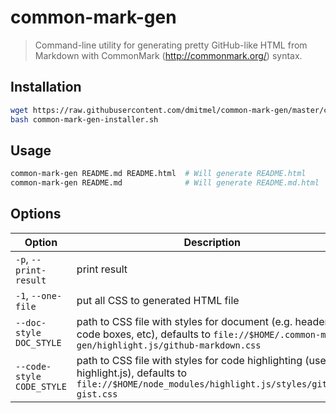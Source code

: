 # common-mark-gen

> Command-line utility for generating pretty GitHub-like HTML from Markdown with CommonMark (http://commonmark.org/)
> syntax.

## Installation


```bash
wget https://raw.githubusercontent.com/dmitmel/common-mark-gen/master/common-mark-gen-installer.sh
bash common-mark-gen-installer.sh
```

## Usage

```bash
common-mark-gen README.md README.html  # Will generate README.html
common-mark-gen README.md              # Will generate README.md.html
```

## Options

| Option                    | Description                                                                                                                                             |
|---------------------------|---------------------------------------------------------------------------------------------------------------------------------------------------------|
| `-p`, `--print-result`    | print result                                                                                                                                            |
| `-1`, `--one-file`        | put all CSS to generated HTML file                                                                                                                      |
| `--doc-style DOC_STYLE`   | path to CSS file with styles for document (e.g. headers, code boxes, etc), defaults to `file://$HOME/.common-mark-gen/highlight.js/github-markdown.css` |
| `--code-style CODE_STYLE` | path to CSS file with styles for code highlighting (used by highlight.js), defaults to `file://$HOME/node_modules/highlight.js/styles/github-gist.css`  |
